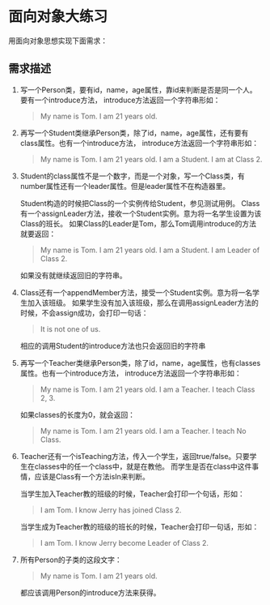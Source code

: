 # 面向对象大练习

用面向对象思想实现下面需求：



## 需求描述

1. 写一个Person类，要有id，name，age属性，靠id来判断是否是同一个人。要有一个introduce方法， introduce方法返回一个字符串形如：

   > My name is Tom. I am 21 years old.

2. 再写一个Student类继承Person类，除了id，name，age属性，还有要有class属性。也有一个introduce方法， introduce方法返回一个字符串形如：

   > My name is Tom. I am 21 years old. I am a Student. I am at Class 2.

3. Student的class属性不是一个数字，而是一个对象，写一个Class类，有number属性还有一个leader属性。但是leader属性不在构造器里。

   Student构造的时候把Class的一个实例传给Student，参见测试用例。 Class有一个assignLeader方法，接收一个Student实例。意为将一名学生设置为该Class的班长。 如果Class的Leader是Tom，那么Tom调用introduce的方法就要返回：

   > My name is Tom. I am 21 years old. I am a Student. I am Leader of Class 2.

   如果没有就继续返回旧的字符串。

4. Class还有一个appendMember方法，接受一个Student实例。意为将一名学生加入该班级。 如果学生没有加入该班级，那么在调用assignLeader方法的时候，不会assign成功，会打印一句话：

   > It is not one of us.

   相应的调用Student的introduce方法也只会返回旧的字符串

5. 再写一个Teacher类继承Person类，除了id，name，age属性，也有classes属性。也有一个introduce方法， introduce方法返回一个字符串形如：

   > My name is Tom. I am 21 years old. I am a Teacher. I teach Class 2, 3.

   如果classes的长度为0，就会返回：

   > My name is Tom. I am 21 years old. I am a Teacher. I teach No Class.

6. Teacher还有一个isTeaching方法，传入一个学生，返回true/false。只要学生在classes中的任一个class中，就是在教他。 而学生是否在class中这件事情，应该是Class有一个方法isIn来判断。

   当学生加入Teacher教的班级的时候，Teacher会打印一个句话，形如：

   > I am Tom. I know Jerry has joined Class 2.

   当学生成为Teacher教的班级的班长的时候，Teacher会打印一句话，形如：

   > I am Tom. I know Jerry become Leader of Class 2.

7. 所有Person的子类的这段文字：

   > My name is Tom. I am 21 years old.

   都应该调用Person的introduce方法来获得。